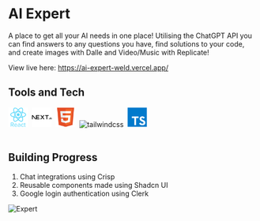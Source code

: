 <h1> AI Expert </h1>

<p>A place to get all your AI needs in one place! Utilising the ChatGPT API you can find answers to any questions you have, find solutions to your code, and create images with Dalle and Video/Music with Replicate! </p> 

View live here: https://ai-expert-weld.vercel.app/

<h2> Tools and Tech </h2>
<div>
  <img src="https://github.com/devicons/devicon/blob/master/icons/react/react-original-wordmark.svg" title="React" alt="React" width="40" height="40"/>&nbsp;
  <img src="https://github.com/devicons/devicon/blob/master/icons/nextjs/nextjs-original-wordmark.svg" title="Nextjs" alt="Nextjs" width="40" height="40"/>&nbsp;
  <img src="https://github.com/devicons/devicon/blob/master/icons/html5/html5-original.svg" title="HTML5" alt="HTML" width="40" height="40"/>&nbsp;
  <img src="https://cdn.jsdelivr.net/gh/devicons/devicon/icons/tailwindcss/tailwindcss-plain.svg" title="tailwindcss" alt="tailwindcss" width="40" height="40"/>&nbsp;
  <img src="https://github.com/devicons/devicon/blob/master/icons/typescript/typescript-original.svg" title="TypeScript" alt="TypeScript" width="40" height="40"/>&nbsp;
</div>

<br>

<h2>Building Progress</h2>

<ol>
  <li>Chat integrations using Crisp</li>
  <li>Reusable components made using Shadcn UI</li>
  <li>Google login authentication using Clerk</li>


</ol>


<img width="1920" alt="Expert" src="https://github.com/Calum09/AI-Expert/assets/111386433/acbd6863-7710-4e4d-a7f0-9d2f45854842">

 
